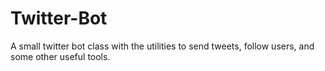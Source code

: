 # Twitter-Bot
A small twitter bot class with the utilities to send tweets, follow users, and some other useful tools.
